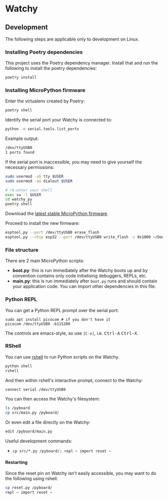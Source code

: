 # Watchy

## Development

The following steps are applicable only to development on Linux.

### Installing Poetry dependencies

This project uses the Poetry dependency manager. Install that and run the following to install the poetry dependencies:

```bash
poetry install
```

### Installing MicroPython firmware

Enter the virtualenv created by Poetry:

```bash
poetry shell
```

Identify the serial port your Watchy is connected to:

```bash
python -m serial.tools.list_ports
```

Example output:

```bash
/dev/ttyUSB0
1 ports found
```

If the serial port is inaccessible, you may need to give yourself the necessary permissions:

```bash
sudo usermod -aG tty $USER
sudo usermod -aG dialout $USER

# re-enter your shell
exec su -l $USER
cd watchy_py
poetry shell
```

Download the [latest stable MicroPython firmware](https://micropython.org/download/esp32/).

Proceed to install the new firmware:

```bash
esptool.py --port /dev/ttyUSB0 erase_flash
esptool.py --chip esp32 --port /dev/ttyUSB0 write_flash -z 0x1000 ~/Downloads/esp32-20220618-v1.19.1.bin
```

### File structure

There are 2 main MicroPython scripts:

- **boot.py**: this is run immediately after the Watchy boots up and by convention contains only code initialising debuggers, REPLs, etc.
- **main.py**: this is run immediately after `boot.py` runs and should contain your application code. You can import other dependencies in this file.

### Python REPL

You can get a Python REPL prompt over the serial port:

```shell
sudo apt install picocom # if you don't have it
picocom /dev/ttyUSB0 -b115200
```

The controls are emacs-style, so use `[C-x]`, i.e. <kbd>Ctrl-A</kbd> <kbd>Ctrl-X</kbd>.

### RShell

You can use [rshell](https://github.com/dhylands/rshell) to run Python scripts on the Watchy.

```bash
python shell
rshell
```

And then within rshell's interactive prompt, connect to the Watchy:

```bash
connect serial /dev/ttyUSB0
```

You can then access the Watchy's filesystem:

```bash
ls /pyboard
cp src/main.py /pyboard/
```

Or even edit a file directly on the Watchy:

```bash
edit /pyboard/main.py
```

Useful development commands:

- `cp src/*.py /pyboard/; repl ~ import reset ~`

#### Restarting

Since the reset pin on Watchy isn't easily accessible, you may want to do the following using rshell:

```bash
cp reset.py /pyboard/
repl ~ import reset ~
```